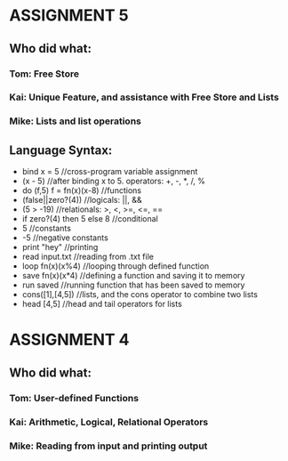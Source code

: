 # ASSIGNMENT 5 #
## Who did what: ##
### Tom: Free Store ###
### Kai: Unique Feature, and assistance with Free Store and Lists ###
### Mike: Lists and list operations ###

## Language Syntax: ##
* bind x = 5 //cross-program variable assignment
* (x - 5) //after binding x to 5. operators: +, -, *, /, %
* do (f,5) f = fn(x)(x-8) //functions
* (false||zero?(4)) //logicals: ||, &&
* (5 > -19) //relationals: >, <, >=, <=, ==
* if zero?(4) then 5 else 8 //conditional
* 5 //constants
* -5 //negative constants
* print "hey" //printing
* read input.txt //reading from .txt file
* loop fn(x)(x%4) //looping through defined function
* save fn(x)(x*4) //defining a function and saving it to memory
* run saved //running function that has been saved to memory
* cons([1],[4,5]) //lists, and the cons operator to combine two lists
* head [4,5] //head and tail operators for lists

# ASSIGNMENT 4 #
## Who did what: ##
### Tom: User-defined Functions ###
### Kai: Arithmetic, Logical, Relational Operators ###
### Mike: Reading from input and printing output ###